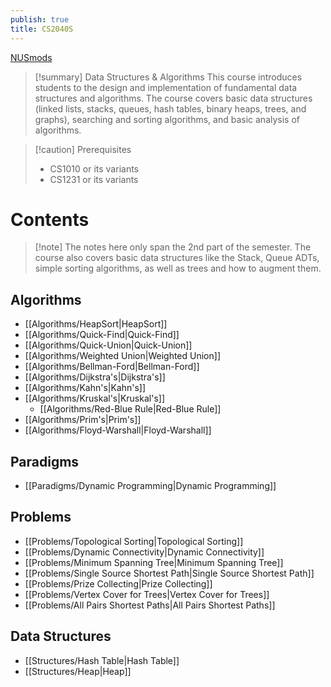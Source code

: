```yaml
---
publish: true
title: CS2040S
---
```

[NUSmods](https://nusmods.com/courses/CS2040S)

> [!summary] Data Structures & Algorithms 
> This course introduces students to the design and implementation of fundamental data structures and algorithms. The course covers basic data structures (linked lists, stacks, queues, hash tables, binary heaps, trees, and graphs), searching and sorting algorithms, and basic analysis of algorithms.

> [!caution] Prerequisites
> - CS1010 or its variants
> - CS1231 or its variants

# Contents

> [!note] The notes here only span the 2nd part of the semester. The course also covers basic data structures like the Stack, Queue ADTs, simple sorting algorithms, as well as trees and how to augment them.

## Algorithms

- [[Algorithms/HeapSort|HeapSort]]
- [[Algorithms/Quick-Find|Quick-Find]]
- [[Algorithms/Quick-Union|Quick-Union]]
- [[Algorithms/Weighted Union|Weighted Union]]
- [[Algorithms/Bellman-Ford|Bellman-Ford]]
- [[Algorithms/Dijkstra's|Dijkstra's]]
- [[Algorithms/Kahn's|Kahn's]]
- [[Algorithms/Kruskal's|Kruskal's]]
	- [[Algorithms/Red-Blue Rule|Red-Blue Rule]]
- [[Algorithms/Prim's|Prim's]]
- [[Algorithms/Floyd-Warshall|Floyd-Warshall]] 

## Paradigms

- [[Paradigms/Dynamic Programming|Dynamic Programming]]

## Problems

- [[Problems/Topological Sorting|Topological Sorting]]
- [[Problems/Dynamic Connectivity|Dynamic Connectivity]]
- [[Problems/Minimum Spanning Tree|Minimum Spanning Tree]]
- [[Problems/Single Source Shortest Path|Single Source Shortest Path]]
- [[Problems/Prize Collecting|Prize Collecting]]
- [[Problems/Vertex Cover for Trees|Vertex Cover for Trees]]
- [[Problems/All Pairs Shortest Paths|All Pairs Shortest Paths]]

## Data Structures

- [[Structures/Hash Table|Hash Table]]
- [[Structures/Heap|Heap]]
